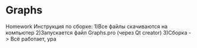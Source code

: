 # Graphs
Homework
Инструкция по сборке:
1)Все файлы скачиваются на компьютер
2)Запускается файл Graphs.pro (через Qt creator)
3)Сборка -> Всё работает, ура

